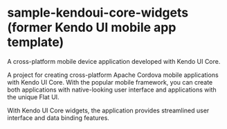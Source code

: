 sample-kendoui-core-widgets<br>(former Kendo UI mobile app template)
====================

A cross-platform mobile device application developed with Kendo UI Core.

A project for creating cross-platform Apache Cordova mobile applications with Kendo UI Core. With the popular mobile framework, you can create both applications with native-looking user interface and applications with the unique Flat UI.

With Kendo UI Core widgets, the application provides streamlined user interface and data binding features.
